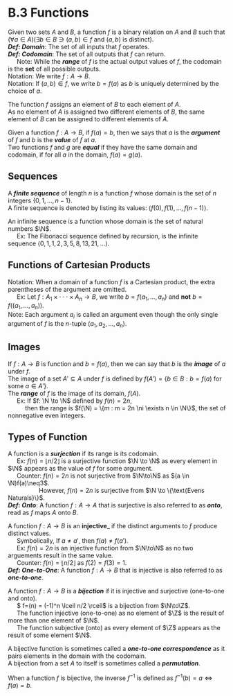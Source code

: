 # B.3 Functions
Given two sets $A$ and $B$, a function $f$ is a binary relation on $A$ and $B$ such that $(\forall a \in A) (\exists b \in B \ni (a,b) \in f \text{ and } (a,b) \text{ is distinct})$.  
___Def: Domain___: The set of all inputs that $f$ operates.  
___Def: Codomain___: The set of all outputs that $f$ can return.  
$\quad$ Note: While the ___range___ of $f$ is the actual output values of $f$, the codomain is the __set__ of all possible outputs.  
Notation: We write $f: A \to B$.  
Notation: If $(a,b) \in f$, we write $b=f(a)$ as $b$ is uniquely determined by the choice of $a$.  

The function $f$ assigns an element of $B$ to each element of $A$.  
As no element of $A$ is assigned two different elements of $B$, the same element of $B$ can be assigned to different elements of $A$.  

Given a function $f: A \to B$, if $f(a) = b$, then we says that $a$ is the ___argument___ of $f$ and $b$ is the ___value___ of $f$ at $a$.  
Two functions $f$ and $g$ are ___equal___ if they have the same domain and codomain, if for all $a$ in the domain, $f(a)=g(a)$.

## Sequences
A ___finite sequence___ of length $n$ is a function $f$ whose domain is the set of $n$ integers $\{0,1,\dots, n-1\}$.  
A finite sequence is denoted by listing its values: $\langle f(0), f(1), \dots, f(n-1) \rangle$.

An infinite sequence is a function whose domain is the set of natural numbers $\N$.  
$\quad$ Ex: The Fibonacci sequence defined by recursion, is the infinite sequence $\langle 0,1,1,2,3,5,8, 13,21, \dots \rangle$.

## Functions of Cartesian Products
Notation: When a domain of a function $f$ is a Cartesian product, the extra parentheses of the argument are omitted.  
$\quad$ Ex: Let $f: A_1 \times \cdot\cdot\cdot \times A_n \to B$, we write $b=f(a_1, \dots, a_n)$ and __not__ $b=f((a_1, \dots, a_n))$.  
Note: Each argument $a_i$ is called an argument even though the only single argument of $f$ is the $n$-tuple $(a_1, a_2, \dots, a_n)$.


## Images
If $f:A \to B$ is function and $b = f(a)$, then we can say that $b$ is the ___image___ of $a$ under $f$.  
The image of a set $A' \subseteq A$ under $f$ is defined by $f(A') = \{b \in B: b = f(a) \text{ for some } a \in A'\}$.  
The ___range___ of $f$ is the image of its domain, $f(A)$.  
$\quad$ Ex: If $f: \N \to \N$ defined by $f(n) = 2n$,  
$\qquad\:$ then the range is $f(\N) = \{m : m = 2n \ni \exists n \in \N\}$, the set of nonnegative even integers.

## Types of Function
A function is a ___surjection___ if its range is its codomain.  
$\quad$ Ex: $f(n) = \lfloor n/2 \rfloor$ is a surjective function $\N \to \N$ as every element in $\N$ appears as the value of $f$ for some argument.  
$\quad$ Counter: $f(n) = 2n$ is not surjective from $\N\to\N$ as $(a \in \N)f(a)\neq3$.  
$\qquad\qquad\:$ However, $f(n) = 2n$ is surjective from $\N \to \{\text{Evens Naturals}\}$.  
___Def: Onto___: A function $f: A \to A$ that is surjective is also referred to as ___onto___, read as $f$ maps $A$ onto $B$.

A function $f: A \to B$ is an __injective___ if the distinct arguments to $f$ produce distinct values.  
$\quad$ Symbolically, If $a\neq a'$, then $f(a) \neq f(a')$.  
$\quad$ Ex: $f(n) = 2n$ is an injective function from $\N\to\N$ as no two arguements result in the same value.  
$\quad$ Counter: $f(n) = \lfloor n/2 \rfloor$ as $f(2) = f(3) = 1.$  
___Def: One-to-One___: A function $f: A \to B$ that is injective is also referred to as ___one-to-one___.

A function $f: A \to B$ is a ___bijection___ if it is injective and surjective (one-to-one and onto).  
$\quad$ $ f=(n) = (-1)^n \lceil n/2 \rceil$ is a bijection from $\N\to\Z$.  
$\quad$ The function injective (one-to-one) as no element of $\Z$ is the result of more than one element of $\N$.  
$\quad$ The function subjective (onto) as every element of $\Z$ appears as the result of some element $\N$.  

A bijective function is sometimes called a ___one-to-one correspondence___ as it pairs elements in the domain with the codomain.  
A bijection from a set $A$ to itself is sometimes called a ___permutation___.

When a function $f$ is bijective, the inverse $f^{-1}$ is defined as $f^{-1}(b) = a \iff f(a) = b$.